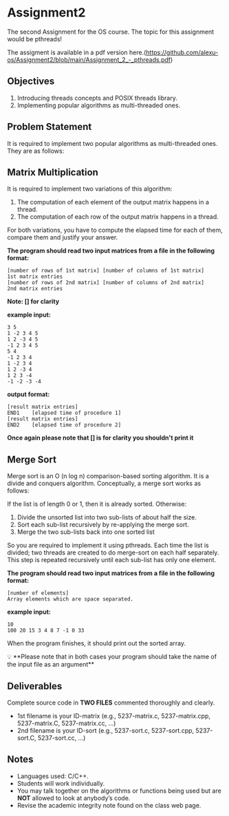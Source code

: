 # Assignment2
The second Assignment for the OS course. The topic for this assignment would be pthreads!

The assigment is available in a pdf version here.(https://github.com/alexu-os/Assignment2/blob/main/Assignment_2_-_pthreads.pdf)


## Objectives

1. Introducing threads concepts and POSIX threads library.
2. Implementing popular algorithms as multi-threaded ones.

## Problem Statement

It is required to implement two popular algorithms as multi-threaded ones. They are as follows:

## Matrix Multiplication

It is required to implement two variations of this algorithm:

1. The computation of each element of the output matrix happens in a thread.
2. The computation of each row of the output matrix happens in a thread.

For both variations, you have to compute the elapsed time for each of them, compare them and justify your answer.

**The program should read two input matrices from a file in the following format:**

```
[number of rows of 1st matrix] [number of columns of 1st matrix]
1st matrix entries
[number of rows of 2nd matrix] [number of columns of 2nd matrix]
2nd matrix entries
```

**Note: [] for clarity** 

**example input:**

```
3 5
1 -2 3 4 5
1 2 -3 4 5
-1 2 3 4 5
5 4
-1 2 3 4
1 -2 3 4
1 2 -3 4
1 2 3 -4
-1 -2 -3 -4
```

**output format:**

```
[result matrix entries]
END1	[elapsed time of procedure 1]
[result matrix entries]
END2	[elapsed time of procedure 2]
```

**Once again please note that [] is for clarity you shouldn't print it**

## Merge Sort

Merge sort is an O (n log n) comparison-based sorting algorithm. It is a divide and conquers algorithm. Conceptually, a merge sort works as follows:

If the list is of length 0 or 1, then it is already sorted. Otherwise:

1. Divide the unsorted list into two sub-lists of about half the size.
2. Sort each sub-list recursively by re-applying the merge sort.
3. Merge the two sub-lists back into one sorted list

So you are required to implement it using pthreads. Each time the list is divided; two threads are created to do merge-sort on each half separately. This step is repeated recursively until each sub-list has only one element.

**The program should read two input matrices from a file in the following format:**

```
[number of elements]
Array elements which are space separated.
```

**example input:**

```
10
100 20 15 3 4 8 7 -1 0 33
```

 When the program finishes, it should print out the sorted array.

<aside>
💡 **Please note that in both cases your program should take the name of the input file as an argument**

</aside>

## Deliverables

Complete source code in **TWO FILES** commented thoroughly and clearly.

- 1st filename is your ID-matrix (e.g., 5237-matrix.c, 5237-matrix.cpp, 5237-matrix.C, 5237-matrix.cc, …)
- 2nd filename is your ID-sort (e.g., 5237-sort.c, 5237-sort.cpp, 5237-sort.C, 5237-sort.cc, …)

## Notes

- Languages used: C/C++.
- Students will work individually.
- You may talk together on the algorithms or functions being used but are **NOT** allowed to look at anybody’s code.
- Revise the academic integrity note found on the class web page.
